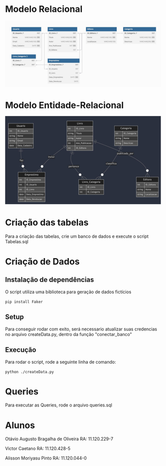# Modelo Relacional

![Modelo Relacional](Modelo_Relacional.jpeg)

# Modelo Entidade-Relacional

![Modelo Entidade-Relacional](Modelo_Entidade_Relacional.jpeg)

# Criação das tabelas

Para a criação das tabelas, crie um banco de dados e execute o script Tabelas.sql

# Criação de Dados

## Instalação de dependências

O script utiliza uma biblioteca para geração de dados fictícios

`pip install Faker`

## Setup

Para conseguir rodar com exito, será necessario atualizar suas credencias no arquivo createData.py, dentro da função "conectar_banco"

## Execução

Para rodar o script, rode a seguinte linha de comando:

`python ./createData.py`

# Queries

Para executar as Queries, rode o arquivo queries.sql

# Alunos

Otávio Augusto Bragalha de Oliveira RA: 11.120.229-7

Victor Caetano RA: 11.120.428-5

Alisson Moriyasu Pinto RA: 11.120.044-0

